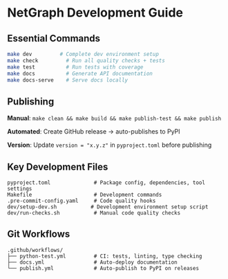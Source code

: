 # NetGraph Development Guide

## Essential Commands

```bash
make dev         # Complete dev environment setup
make check         # Run all quality checks + tests
make test          # Run tests with coverage
make docs          # Generate API documentation
make docs-serve    # Serve docs locally
```

## Publishing

**Manual**: `make clean && make build && make publish-test && make publish`

**Automated**: Create GitHub release → auto-publishes to PyPI

**Version**: Update `version = "x.y.z"` in `pyproject.toml` before publishing

## Key Development Files

```
pyproject.toml              # Package config, dependencies, tool settings
Makefile                    # Development commands
.pre-commit-config.yaml     # Code quality hooks
dev/setup-dev.sh           # Development environment setup script
dev/run-checks.sh           # Manual code quality checks
```

## Git Workflows

```
.github/workflows/
├── python-test.yml         # CI: tests, linting, type checking
├── docs.yml                # Auto-deploy documentation
└── publish.yml             # Auto-publish to PyPI on releases
```
